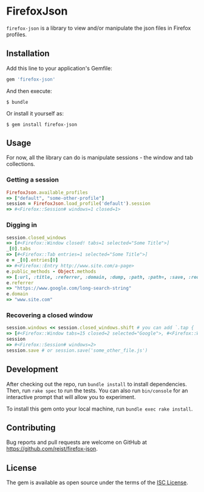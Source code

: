 # FirefoxJson

`firefox-json` is a library to view and/or manipulate the json files in Firefox profiles.

## Installation

Add this line to your application's Gemfile:

```ruby
gem 'firefox-json'
```

And then execute:

    $ bundle

Or install it yourself as:

    $ gem install firefox-json

## Usage

For now, all the library can do is manipulate sessions - the window and tab collections.

### Getting a session

```ruby
FirefoxJson.available_profiles
=> ["default", "some-other-profile"]
session = FirefoxJson.load_profile('default').session
=> #<Firefox::Session# windows=1 closed=1>
```

### Digging in

```ruby
session.closed_windows
=> [#<Firefox::Window closed! tabs=1 selected="Some Title">]
_[0].tabs
=> [#<Firefox::Tab entries=1 selected="Some Title">]
e = _[0].entries[0]
=> #<Firefox::Entry http://www.site.com/a-page>
e.public_methods - Object.methods
=> [:url, :title, :referrer, :domain, :dump, :path, :path=, :save, :required_key, :reload]
e.referrer
=> "https://www.google.com/long-search-string"
e.domain
=> "www.site.com"
```

### Recovering a closed window

```ruby
session.windows << session.closed_windows.shift # you can add `.tap { |w| w.is_closed = false }` to remove the `closed!` part
=> [#<Firefox::Window tabs=15 closed=2 selected="Google">, #<Firefox::Window closed! tabs=3 selected="Ruby Programming Language">]
session
=> #<Firefox::Session# windows=2>
session.save # or session.save('some_other_file.js')
```

## Development

After checking out the repo, run `bundle install` to install dependencies. Then, run `rake spec` to run the tests. You can also run `bin/console` for an interactive prompt that will allow you to experiment.

To install this gem onto your local machine, run `bundle exec rake install`.

## Contributing

Bug reports and pull requests are welcome on GitHub at https://github.com/reist/firefox-json.

## License

The gem is available as open source under the terms of the [ISC License](https://opensource.org/licenses/ISC).

